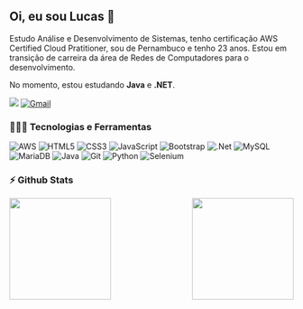## Oi, eu sou Lucas 👋

 Estudo Análise e Desenvolvimento de Sistemas, tenho certificação AWS Certified Cloud Pratitioner, sou de Pernambuco e tenho 23 anos. Estou em transição de carreira da área de Redes de Computadores para o desenvolvimento.

No momento, estou estudando **Java** e **.NET**.


[![](https://img.shields.io/badge/JoseLSousa-%230077B5.svg?style=for-the-badge&logo=linkedin&logoColor=white)](https://www.linkedin.com/in/joselsousa/)
[![Gmail](https://img.shields.io/badge/lucassousasertania@gmail.com-D14836?style=for-the-badge&logo=gmail&logoColor=white)](mailto:lucassousasertania@gmail.com)

### 🚀👨‍💻 Tecnologias e Ferramentas

![AWS](https://img.shields.io/badge/AWS-%23FF9900.svg?style=for-the-badge&logo=amazon-aws&logoColor=white)
![HTML5](https://img.shields.io/badge/html5-%23E34F26.svg?style=for-the-badge&logo=html5&logoColor=white)
![CSS3](https://img.shields.io/badge/css3-%231572B6.svg?style=for-the-badge&logo=css3&logoColor=white)
![JavaScript](https://img.shields.io/badge/javascript-%23323330.svg?style=for-the-badge&logo=javascript&logoColor=%23F7DF1E)
![Bootstrap](https://img.shields.io/badge/bootstrap-%238511FA.svg?style=for-the-badge&logo=bootstrap&logoColor=white)
![.Net](https://img.shields.io/badge/.NET-5C2D91?style=for-the-badge&logo=.net&logoColor=white)
![MySQL](https://img.shields.io/badge/mysql-4479A1.svg?style=for-the-badge&logo=mysql&logoColor=white)
![MariaDB](https://img.shields.io/badge/MariaDB-003545?style=for-the-badge&logo=mariadb&logoColor=white)
![Java](https://img.shields.io/badge/java-%23ED8B00.svg?style=for-the-badge&logo=openjdk&logoColor=white)
![Git](https://img.shields.io/badge/git-%23F05033.svg?style=for-the-badge&logo=git&logoColor=white)
![Python](https://img.shields.io/badge/python-3670A0?style=for-the-badge&logo=python&logoColor=ffdd54)
![Selenium](https://img.shields.io/badge/-selenium-%43B02A?style=for-the-badge&logo=selenium&logoColor=white)

### ⚡ Github Stats
<div style="display: flex; justify-content: space-between;">
    <img src="https://github-readme-stats.vercel.app/api/top-langs/?username=joselsousa&theme=github_dark&layout=compact" height="180em">
    <img src="https://github-readme-stats.vercel.app/api?username=joselsousa&show_icons=true&theme=github_dark" height="180em">
</div>